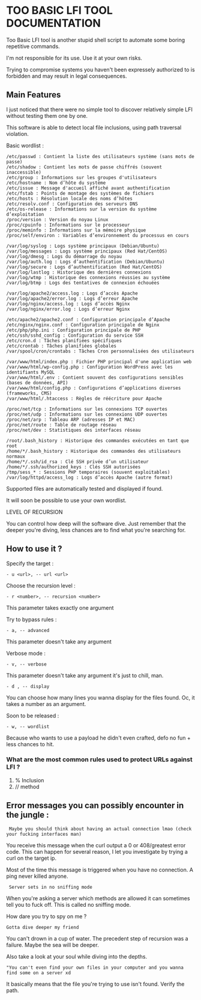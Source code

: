 # TOO  BASIC  LFI  TOOL  DOCUMENTATION

Too Basic LFI tool is another stupid shell script to automate some boring repetitive commands. 

I'm not responsible for its use. Use it at your own risks. 

Trying to compromise systems you haven't been expressely authorized to is forbidden and may result in legal consequences.

## Main Features

I just noticed that there were no simple tool to discover relatively simple LFI without testing them one by one. 

This software is able to detect local file inclusions, using path traversal violation. 

Basic wordlist : 


```
/etc/passwd : Contient la liste des utilisateurs système (sans mots de passe)
/etc/shadow : Contient les mots de passe chiffrés (souvent inaccessible)
/etc/group : Informations sur les groupes d'utilisateurs
/etc/hostname : Nom d’hôte du système
/etc/issue : Message d'accueil affiché avant authentification
/etc/fstab : Points de montage des systèmes de fichiers
/etc/hosts : Résolution locale des noms d’hôtes
/etc/resolv.conf : Configuration des serveurs DNS
/etc/os-release : Informations sur la version du système d’exploitation
/proc/version : Version du noyau Linux
/proc/cpuinfo : Informations sur le processeur
/proc/meminfo : Informations sur la mémoire physique
/proc/self/environ : Variables d’environnement du processus en cours

/var/log/syslog : Logs système principaux (Debian/Ubuntu)
/var/log/messages : Logs système principaux (Red Hat/CentOS)
/var/log/dmesg : Logs du démarrage du noyau
/var/log/auth.log : Logs d’authentification (Debian/Ubuntu)
/var/log/secure : Logs d’authentification (Red Hat/CentOS)
/var/log/lastlog : Historique des dernières connexions
/var/log/wtmp : Historique des connexions réussies au système
/var/log/btmp : Logs des tentatives de connexion échouées

/var/log/apache2/access.log : Logs d’accès Apache
/var/log/apache2/error.log : Logs d’erreur Apache
/var/log/nginx/access.log : Logs d’accès Nginx
/var/log/nginx/error.log : Logs d’erreur Nginx

/etc/apache2/apache2.conf : Configuration principale d’Apache
/etc/nginx/nginx.conf : Configuration principale de Nginx
/etc/php/php.ini : Configuration principale de PHP
/etc/ssh/sshd_config : Configuration du service SSH
/etc/cron.d : Tâches planifiées spécifiques
/etc/crontab : Tâches planifiées globales
/var/spool/cron/crontabs : Tâches Cron personnalisées des utilisateurs

/var/www/html/index.php : Fichier PHP principal d'une application web
/var/www/html/wp-config.php : Configuration WordPress avec les identifiants MySQL
/var/www/html/.env : Contient souvent des configurations sensibles (bases de données, API)
/var/www/html/config.php : Configurations d’applications diverses (frameworks, CMS)
/var/www/html/.htaccess : Règles de réécriture pour Apache

/proc/net/tcp : Informations sur les connexions TCP ouvertes
/proc/net/udp : Informations sur les connexions UDP ouvertes
/proc/net/arp : Tableau ARP (adresses IP et MAC)
/proc/net/route : Table de routage réseau
/proc/net/dev : Statistiques des interfaces réseau

/root/.bash_history : Historique des commandes exécutées en tant que root
/home/*/.bash_history : Historique des commandes des utilisateurs normaux
/home/*/.ssh/id_rsa : Clé SSH privée d’un utilisateur
/home/*/.ssh/authorized_keys : Clés SSH autorisées
/tmp/sess_* : Sessions PHP temporaires (souvent exploitables)
/var/log/httpd/access_log : Logs d’accès Apache (autre format)

```

Supported files are automatically tested and displayed if found. 

It will soon be possible to use your own wordlist. 

LEVEL OF RECURSION 

You can control how deep will the software dive. Just remember that the deeper you're diving, less chances are to find what you're searching for.

## How to use it ? 

Specify the target : 

```- u <url>, -- url <url> ```

Choose the recursion level : 

```- r <number>, -- recursion <number>```

This parameter takes exactly one argument

Try to bypass rules :

```- a, -- advanced```

This parameter doesn't take any argument

Verbose mode : 

```- v, -- verbose```

This parameter doesn't take any argument it's just to chill, man. 

```- d , -- display```

You can choose how many lines you wanna display for the files found. Oc, it takes a number as an argument. 

Soon to be released :

```- w, -- wordlist```

Because who wants to use a payload he didn't even crafted, defo no fun + less chances to hit.


### What are the most common rules used to protect URLs against LFI ? 

1. % Inclusion
2. // method 

## Error messages you can possibly encounter in the jungle : 

``` Maybe you should think about having an actual connection lmao (check your fucking interfaces man)```

You receive this message when the curl output a 0 or 408/greatest error code. 
This can happen for several reason, I let you investigate by trying a curl on the target ip. 

Most of the time this message is triggered when you have no connection.
A ping never killed anyone. 


``` Server sets in no sniffing mode```

When you're asking a server which methods are allowed it can sometimes tell you to fuck off. This is called no sniffing mode. 

How dare you try to spy on me ? 

``` Gotta dive deeper my friend ```

You can't drown in a cup of water. The precedent step of recursion was a failure.  Maybe the sea will be deeper. 

Also take a look at your soul while diving into the depths. 

``` "You can't even find your own files in your computer and you wanna find some on a server xd ```

It basically means that the file you're trying to use isn't found. Verify the path.


